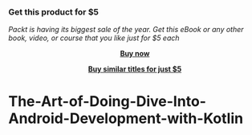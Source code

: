 
### Get this product for $5

<i>Packt is having its biggest sale of the year. Get this eBook or any other book, video, or course that you like just for $5 each</i>


<b><p align='center'>[Buy now](https://packt.link/9781803241739)</p></b>


<b><p align='center'>[Buy similar titles for just $5](https://subscription.packtpub.com/search)</p></b>


# The-Art-of-Doing-Dive-Into-Android-Development-with-Kotlin